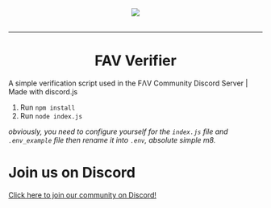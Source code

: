 <div align="center">
    <img src="https://i.imgur.com/gZzDydY.gif"><br><br>

---

# FAV Verifier
</div>
A simple verification script used in the FΛV Community Discord Server | Made with discord.js

1. Run `npm install`  
1. Run `node index.js`  

_obviously, you need to configure yourself for the `index.js` file and `.env_example` file then rename it into `.env`, absolute simple m8._

# Join us on Discord
[Click here to join our community on Discord!](https://discord.io/favcommunity)
